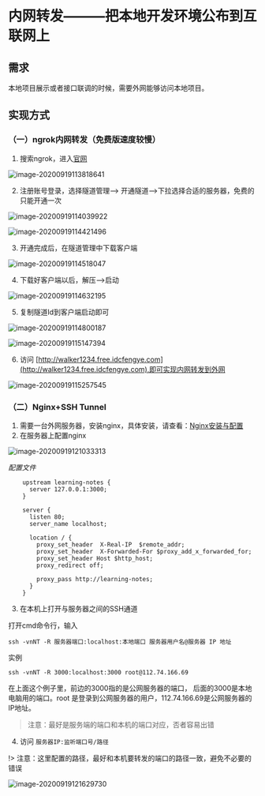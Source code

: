 # 内网转发———把本地开发环境公布到互联网上

## 需求

本地项目展示或者接口联调的时候，需要外网能够访问本地项目。

## 实现方式

### （一）ngrok内网转发（免费版速度较慢）

1. 搜索ngrok，进入[官网](http://www.ngrok.cc/)

![image-20200919113818641](https://gitee.com/szimo/picture_repository/raw/master/images/20200919113818.png)

2. 注册账号登录，选择隧道管理–> 开通隧道–>下拉选择合适的服务器，免费的只能开通一次

![image-20200919114039922](https://gitee.com/szimo/picture_repository/raw/master/images/20200919114040.png)

![image-20200919114421496](https://gitee.com/szimo/picture_repository/raw/master/images/20200919114421.png)

3. 开通完成后，在隧道管理中下载客户端

![image-20200919114518047](https://gitee.com/szimo/picture_repository/raw/master/images/20200919114518.png)

4. 下载好客户端以后，解压–>启动

![image-20200919114632195](https://gitee.com/szimo/picture_repository/raw/master/images/20200919114632.png)

5. 复制隧道Id到客户端启动即可

![image-20200919114800187](https://gitee.com/szimo/picture_repository/raw/master/images/20200919114800.png)

![image-20200919115147394](https://gitee.com/szimo/picture_repository/raw/master/images/20200919115147.png)

6. 访问 [http://walker1234.free.idcfengye.com](http://walker1234.free.idcfengye.com),即可实现内网转发到外网

![image-20200919115257545](https://gitee.com/szimo/picture_repository/raw/master/images/20200919115257.png)

### （二）Nginx+SSH Tunnel

1. 需要一台外网服务器，安装nginx，具体安装，请查看：[Nginx安装与配置](/服务器/Nginx/Nginx.md?id=安装Nginx)
2. 在服务器上配置nginx

![image-20200919121033313](https://gitee.com/szimo/picture_repository/raw/master/images/20200919121033.png)

*配置文件*

```
	upstream learning-notes {
	  server 127.0.0.1:3000;
	}

	server {
	  listen 80;
	  server_name localhost;
	  
	  location / {
		proxy_set_header  X-Real-IP  $remote_addr;
		proxy_set_header  X-Forwarded-For $proxy_add_x_forwarded_for;
		proxy_set_header Host $http_host;
		proxy_redirect off;
		
		proxy_pass http://learning-notes;
	  }
	}
```



3. 在本机上打开与服务器之间的SSH通道

打开cmd命令行，输入

```shell
ssh -vnNT -R 服务器端口:localhost:本地端口 服务器用户名@服务器 IP 地址
```

实例

```shell
ssh -vnNT -R 3000:localhost:3000 root@112.74.166.69
```

在上面这个例子里，前边的3000指的是公网服务器的端口， 后面的3000是本地电脑用的端口。root 是登录到公网服务器的用户，112.74.166.69是公网服务器的IP地址。

> 注意：最好是服务端的端口和本机的端口对应，否者容易出错

4. 访问 `服务器IP:监听端口号/路径`

!> 注意：这里配置的路径，最好和本机要转发的端口的路径一致，避免不必要的错误

![image-20200919121629730](https://gitee.com/szimo/picture_repository/raw/master/images/20200919121629.png)